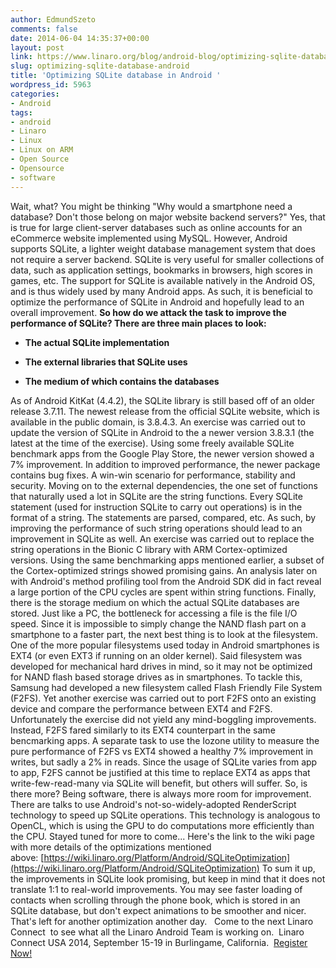 ```yaml
---
author: EdmundSzeto
comments: false
date: 2014-06-04 14:35:37+00:00
layout: post
link: https://www.linaro.org/blog/android-blog/optimizing-sqlite-database-android/
slug: optimizing-sqlite-database-android
title: 'Optimizing SQLite database in Android '
wordpress_id: 5963
categories:
- Android
tags:
- android
- Linaro
- Linux
- Linux on ARM
- Open Source
- Opensource
- software
---
```


Wait, what? You might be thinking "Why would a smartphone need a database? Don't those belong on major website backend servers?" Yes, that is true for large client-server databases such as online accounts for an eCommerce website implemented using MySQL. However, Android supports SQLite, a lighter weight database management system that does not require a server backend. SQLite is very useful for smaller collections of data, such as application settings, bookmarks in browsers, high scores in games, etc. The support for SQLite is available natively in the Android OS, and is thus widely used by many Android apps. As such, it is beneficial to optimize the performance of SQLite in Android and hopefully lead to an overall improvement. **So how do we attack the task to improve the performance of SQLite? There are three main places to look:**



	
  * **The actual SQLite implementation**

	
  * **The external libraries that SQLite uses**

	
  * **The medium of which contains the databases**


As of Android KitKat (4.4.2), the SQLite library is still based off of an older release 3.7.11. The newest release from the official SQLite website, which is available in the public domain, is 3.8.4.3. An exercise was carried out to update the version of SQLite in Android to the a newer version 3.8.3.1 (the latest at the time of the exercise). Using some freely available SQLite benchmark apps from the Google Play Store, the newer version showed a 7% improvement. In addition to improved performance, the newer package contains bug fixes. A win-win scenario for performance, stability and security. Moving on to the external dependencies, the one set of functions that naturally used a lot in SQLite are the string functions. Every SQLite statement (used for instruction SQLite to carry out operations) is in the format of a string. The statements are parsed, compared, etc. As such, by improving the performance of such string operations should lead to an improvement in SQLite as well. An exercise was carried out to replace the string operations in the Bionic C library with ARM Cortex-optimized versions. Using the same benchmarking apps mentioned earlier, a subset of the Cortex-optimized strings showed promising gains. An analysis later on with Android's method profiling tool from the Android SDK did in fact reveal a large portion of the CPU cycles are spent within string functions. Finally, there is the storage medium on which the actual SQLite databases are stored. Just like a PC, the bottleneck for accessing a file is the file I/O speed. Since it is impossible to simply change the NAND flash part on a smartphone to a faster part, the next best thing is to look at the filesystem. One of the more popular filesystems used today in Android smartphones is EXT4 (or even EXT3 if running on an older kernel). Said filesystem was developed for mechanical hard drives in mind, so it may not be optimized for NAND flash based storage drives as in smartphones. To tackle this, Samsung had developed a new filesystem called Flash Friendly File System (F2FS). Yet another exercise was carried out to port F2FS onto an existing device and compare the performance between EXT4 and F2FS. Unfortunately the exercise did not yield any mind-boggling improvements. Instead, F2FS fared similarly to its EXT4 counterpart in the same bencmarking apps. A separate task to use the Iozone utility to measure the pure performance of F2FS vs EXT4 showed a healthy 7% improvement in writes, but sadly a 2% in reads. Since the usage of SQLite varies from app to app, F2FS cannot be justified at this time to replace EXT4 as apps that write-few-read-many via SQLite will benefit, but others will suffer. So, is there more? Being software, there is always more room for improvement. There are talks to use Android's not-so-widely-adopted RenderScript technology to speed up SQLite operations. This technology is analogous to OpenCL, which is using the GPU to do computations more efficiently than the CPU. Stayed tuned for more to come... Here's the link to the wiki page with more details of the optimizations mentioned above: [https://wiki.linaro.org/Platform/Android/SQLiteOptimization](https://wiki.linaro.org/Platform/Android/SQLiteOptimization) To sum it up, the improvements in SQLite look promising, but keep in mind that it does not translate 1:1 to real-world improvements. You may see faster loading of contacts when scrolling through the phone book, which is stored in an SQLite database, but don't expect animations to be smoother and nicer. That's left for another optimization another day.   Come to the next Linaro Connect  to see what all the Linaro Android Team is working on.  Linaro Connect USA 2014, September 15-19 in Burlingame, California.  [Register Now!](http://www.linaro.org/connect/lcu/lcu14/)
